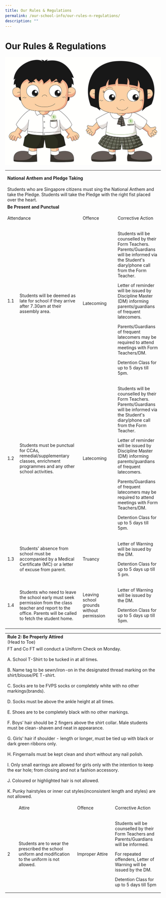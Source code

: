 ```yaml
---
title: Our Rules & Regulations
permalink: /our-school-info/our-rules-n-regulations/
description: ""
---
```

# Our Rules & Regulations
![](/images/Our%20school%20info/FVPS%20Student%20Pic.jpg)

<table>
<tbody>
<tr>
<td colspan="4" width="616">
<p><strong>National Anthem and Pledge Taking</strong></p>
</td>
</tr>
<tr>
<td colspan="4">Students who are Singapore citizens must sing the National Anthem and take the Pledge. Students will take the Pledge with the right fist placed over the heart. </td>
</tr>
<tr>
<td colspan="4"><strong>Be Present and Punctual</strong> </td>
</tr>
<tr>
<td colspan="2" width="301">
<p>Attendance</p>
</td>
<td width="155">
<p>Offence</p>
</td>
<td width="160">
<p>Corrective Action</p>
</td>
</tr>
<tr>
<td><br><br><br><br><br>1.1<br><br><br><br><br><br><br></td>
<td>Students will be deemed as late for school if they arrive after 7.30am at their assembly area.</td>
<td> Latecoming</td>
<td>
<p>Students will be counselled by their Form Teachers. Parents/Guardians will be informed via the Student's diary/phone call from the Form Teacher.</p>
<p>Letter of reminder will be issued by Discipline Master (DM) informing parents/guardians of frequent latecomers.</p>
<p>Parents/Guardians of frequent latecomers may be required to attend meetings with Form Teachers/DM.</p>
<p>Detention Class for up to 5 days till 5pm.</p>
</td>
</tr>
<tr>
<td>1.2</td>
<td>Students must be punctual for CCAs, remedial/supplementary classes, enrichment programmes and any other school activities.</td>
<td>Latecoming</td>
<td>
<p>Students will be counselled by their Form Teachers. Parents/Guardians will be informed via the Student's diary/phone call from the Form Teacher.</p>
<p>Letter of reminder will be issued by Discipline Master (DM) informing parents/guardians of frequent latecomers.</p>
<p>Parents/Guardians of frequent latecomers may be required to attend meetings with Form Teachers/DM.</p>
<p>Detention Class for up to 5 days till 5pm.</p>
</td>
</tr>
<tr>
<td width="36">
<p>1.3</p>
</td>
<td width="266">
<p>Students' absence from school must be accompanied by a Medical Certificate (MC) or a letter of excuse from parent.</p>
</td>
<td width="155">
<p>Truancy</p>
</td>
<td width="160">
<p>Letter of Warning will be issued by the DM.</p>
<p>Detention Class for up to 5 days up till 5 pm.</p>
</td>
</tr>
<tr>
<td width="36">
<p>1.4</p>
</td>
<td width="266">Students who need to leave the school early must seek permission from the class teacher and report to the office. Parents will be called to fetch the student home.</td>
<td width="155">
<p>Leaving school grounds without permission</p>
</td>
<td width="160">
<p>Letter of Warning will be issued by the DM.</p>
<p>Detention Class for up to 5 days up till 5pm.</p>
</td>
</tr>
</tbody>
</table>


<table width="616">
<tbody>
<tr>
<td colspan="4" width="616">
<strong>Rule 2: Be Properly Attired</strong><br>(Head to Toe)
</td>
</tr>
<tr>
<td colspan="4" width="616">
FT and Co FT will conduct a Uniform Check on Monday.<br><br>A. School T-Shirt to be tucked in at all times.<br><br>B. Name tag to be sewn/iron-on in the designated thread marking on the shirt/blouse/PE T-shirt.<br><br>C. Socks are to be FVPS socks or completely white with no other markings(brands).<br><br>D. Socks must be above the ankle height at all times.<br><br>E. Shoes are to be completely black with no other markings.<br><br>F. Boys&rsquo; hair should be 2 fingers above the shirt collar. Male students must be clean-shaven and neat in appearance.<br><br>G. Girls' hair if shoulder - length or longer, must be tied up with black or dark green ribbons only.<br><br>H. Fingernails must be kept clean and short without any nail polish.<br><br>I. Only small earrings are allowed for girls only with the intention to keep the ear hole; from closing and not a fashion accessory.<br><br>J. Coloured or highlighted hair is not allowed.<br><br>K. Punky hairstyles or inner cut styles(inconsistent length and styles) are not allowed.
</td>
</tr>
<tr>
<td width="36">
</td>
<td width="266">
<p>Attire</p>
</td>
<td width="155">
<p>Offence</p>
</td>
<td width="160">
<p>Corrective Action</p>
</td>
</tr>
<tr>
<td width="36">
<p>2</p>
</td>
<td width="266">
<p>Students are to wear the prescribed the school uniform and modification to the uniform is not allowed.</p>
</td>
<td width="155">
<p>Improper Attire</p>
</td>
<td width="160">
<p>Students will be counselled by their Form Teachers and Parents/Guardians will be informed.</p>
<p>For repeated offenders, Letter of Warning will be issued by the DM.&nbsp;</p>
<p>Detention Class for up to 5 days till 5pm</p>
</td>
</tr>
</tbody>
</table>